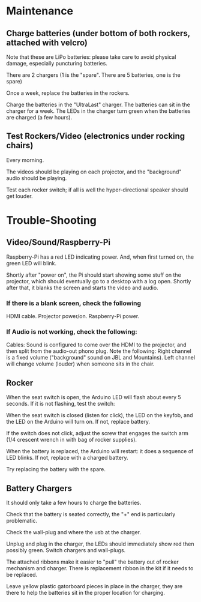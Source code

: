 # Maintenance

## Charge batteries (under bottom of both rockers, attached with velcro)

Note that these are LiPo batteries: please take care to avoid physical damage, especially puncturing batteries.

There are 2 chargers (1 is the "spare". There are 5 batteries, one is the spare)

Once a week, replace the batteries in the rockers.

Charge the batteries in the "UltraLast" charger. The batteries can sit in the charger for a week. The LEDs in the charger turn green when the batteries are charged (a few hours).

## Test Rockers/Video (electronics under rocking chairs)

Every morning.

The videos should be playing on each projector, and the "background" audio should be playing.

Test each rocker switch; if all is well the hyper-directional speaker should get louder.

# Trouble-Shooting

## Video/Sound/Raspberry-Pi

Raspberry-Pi has a red LED indicating power.
And, when first turned on, the green LED will blink.

Shortly after "power on", the Pi should start showing some stuff on the projector, which should eventually go to a desktop with a log open.
Shortly after that, it blanks the screen and starts the video and audio.

### If there is a blank screen, check the following

HDMI cable.
Projector power/on.
Raspberry-Pi power.

### If Audio is not working, check the following:

Cables: Sound is configured to come over the HDMI to the projector, and then split from the audio-out phono plug.
Note the following: 
Right channel is a fixed volume ("background" sound on JBL and Mountains).
Left channel will change volume (louder) when someone sits in the chair.

## Rocker

When the seat switch is open, the Arduino LED will flash about every 5 seconds. If it is not flashing, test the switch:

When the seat switch is closed (listen for click), the LED on the keyfob, and the LED on the Arduino will turn on. If not, replace battery.

If the switch does not click, adjust the screw that engages the switch arm (1/4 crescent wrench in with bag of rocker supplies).

When the battery is replaced, the Arduino will restart: it does a sequence of LED blinks. If not, replace with a charged battery.

Try replacing the battery with the spare.

## Battery Chargers

It should only take a few hours to charge the batteries.

Check that the battery is seated correctly, the "+" end is particularly problematic.

Check the wall-plug and where the usb at the charger.

Unplug and plug in the charger, the LEDs should immediately show red then possibly green. Switch chargers and wall-plugs.

The attached ribbons make it easier to "pull" the battery out of rocker mechanism and charger. There is replacement ribbon in the kit if it needs to be replaced.

Leave yellow plastic gatorboard pieces in place in the charger, they are there to help the batteries sit in the proper location for charging.

